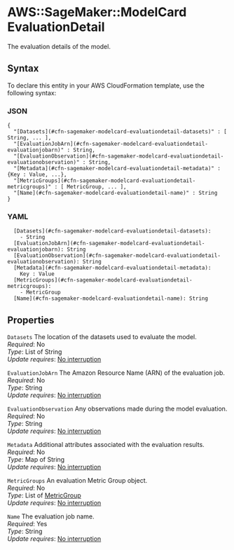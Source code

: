 # AWS::SageMaker::ModelCard EvaluationDetail<a name="aws-properties-sagemaker-modelcard-evaluationdetail"></a>

The evaluation details of the model\.

## Syntax<a name="aws-properties-sagemaker-modelcard-evaluationdetail-syntax"></a>

To declare this entity in your AWS CloudFormation template, use the following syntax:

### JSON<a name="aws-properties-sagemaker-modelcard-evaluationdetail-syntax.json"></a>

```
{
  "[Datasets](#cfn-sagemaker-modelcard-evaluationdetail-datasets)" : [ String, ... ],
  "[EvaluationJobArn](#cfn-sagemaker-modelcard-evaluationdetail-evaluationjobarn)" : String,
  "[EvaluationObservation](#cfn-sagemaker-modelcard-evaluationdetail-evaluationobservation)" : String,
  "[Metadata](#cfn-sagemaker-modelcard-evaluationdetail-metadata)" : {Key : Value, ...},
  "[MetricGroups](#cfn-sagemaker-modelcard-evaluationdetail-metricgroups)" : [ MetricGroup, ... ],
  "[Name](#cfn-sagemaker-modelcard-evaluationdetail-name)" : String
}
```

### YAML<a name="aws-properties-sagemaker-modelcard-evaluationdetail-syntax.yaml"></a>

```
  [Datasets](#cfn-sagemaker-modelcard-evaluationdetail-datasets):
    - String
  [EvaluationJobArn](#cfn-sagemaker-modelcard-evaluationdetail-evaluationjobarn): String
  [EvaluationObservation](#cfn-sagemaker-modelcard-evaluationdetail-evaluationobservation): String
  [Metadata](#cfn-sagemaker-modelcard-evaluationdetail-metadata):
    Key : Value
  [MetricGroups](#cfn-sagemaker-modelcard-evaluationdetail-metricgroups):
    - MetricGroup
  [Name](#cfn-sagemaker-modelcard-evaluationdetail-name): String
```

## Properties<a name="aws-properties-sagemaker-modelcard-evaluationdetail-properties"></a>

`Datasets` <a name="cfn-sagemaker-modelcard-evaluationdetail-datasets"></a>
The location of the datasets used to evaluate the model\.  
_Required_: No  
_Type_: List of String  
_Update requires_: [No interruption](https://docs.aws.amazon.com/AWSCloudFormation/latest/UserGuide/using-cfn-updating-stacks-update-behaviors.html#update-no-interrupt)

`EvaluationJobArn` <a name="cfn-sagemaker-modelcard-evaluationdetail-evaluationjobarn"></a>
The Amazon Resource Name \(ARN\) of the evaluation job\.  
_Required_: No  
_Type_: String  
_Update requires_: [No interruption](https://docs.aws.amazon.com/AWSCloudFormation/latest/UserGuide/using-cfn-updating-stacks-update-behaviors.html#update-no-interrupt)

`EvaluationObservation` <a name="cfn-sagemaker-modelcard-evaluationdetail-evaluationobservation"></a>
Any observations made during the model evaluation\.  
_Required_: No  
_Type_: String  
_Update requires_: [No interruption](https://docs.aws.amazon.com/AWSCloudFormation/latest/UserGuide/using-cfn-updating-stacks-update-behaviors.html#update-no-interrupt)

`Metadata` <a name="cfn-sagemaker-modelcard-evaluationdetail-metadata"></a>
Additional attributes associated with the evaluation results\.  
_Required_: No  
_Type_: Map of String  
_Update requires_: [No interruption](https://docs.aws.amazon.com/AWSCloudFormation/latest/UserGuide/using-cfn-updating-stacks-update-behaviors.html#update-no-interrupt)

`MetricGroups` <a name="cfn-sagemaker-modelcard-evaluationdetail-metricgroups"></a>
An evaluation Metric Group object\.  
_Required_: No  
_Type_: List of [MetricGroup](aws-properties-sagemaker-modelcard-metricgroup.md)  
_Update requires_: [No interruption](https://docs.aws.amazon.com/AWSCloudFormation/latest/UserGuide/using-cfn-updating-stacks-update-behaviors.html#update-no-interrupt)

`Name` <a name="cfn-sagemaker-modelcard-evaluationdetail-name"></a>
The evaluation job name\.  
_Required_: Yes  
_Type_: String  
_Update requires_: [No interruption](https://docs.aws.amazon.com/AWSCloudFormation/latest/UserGuide/using-cfn-updating-stacks-update-behaviors.html#update-no-interrupt)
